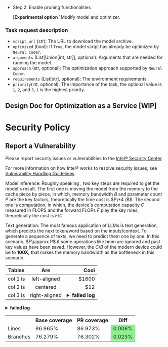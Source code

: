 - Step 2: Enable pruning functionalities

  \[**Experimental option** \]Modify model and optimizer.

### Task request description

- `script_url` (str): The URL to download the model archive.
- `optimized` (bool): If `True`, the model script has already be optimized by `Neural Coder`.
- `arguments` (List\[Union\[int, str\]\], optional): Arguments that are needed for running the model.
- `approach` (str, optional): The optimization approach supported by `Neural Coder`.
- `requirements` (List\[str\], optional): The environment requirements.
- `priority`(int, optional): The importance of the task, the optional value is `1`, `2`, and `3`, `1` is the highest priority. <!--- Can not represent how many workers to use. -->

## Design Doc for Optimization as a Service \[WIP\]

# Security Policy

## Report a Vulnerability

Please report security issues or vulnerabilities to the [Intel® Security Center].

For more information on how Intel® works to resolve security issues, see
[Vulnerability Handling Guidelines].

[intel® security center]: https://www.intel.com/security
[vulnerability handling guidelines]: https://www.intel.com/content/www/us/en/security-center/vulnerability-handling-guidelines.html

Model inference: Roughly speaking , two key steps are required to get the model's result. The first one is moving the model from the memory to the cache piece by piece, in which, memory bandwidth $B$ and parameter count $P$ are the key factors, theoretically the time cost is $P\*4 /B$. The second one is computation, in which, the device's computation capacity $C$ measured in FLOPS and the forward FLOPs $F$ play the key roles, theoretically the cost is $F/C$.

Text generation: The most famous application of LLMs is text generation, which predicts the next token/word based on the inputs/context. To generate a sequence of texts, we need to predict them one by one. In this scenario, $F\\approx P$ if some operations like bmm are ignored and past key values have been saved. However, the $C/B$ of the modern device could be to **100X,** that makes the memory bandwidth as the bottleneck in this scenario.

| Tables   |      Are      |                                                                         Cool |
| -------- | :-----------: | ---------------------------------------------------------------------------: |
| col 1 is | left-aligned  |                                                                        $1600 |
| col 2 is |   centered    |                                                                          $12 |
| col 3 is | right-aligned | <details><summary><b>failed log</b></summary>testtest<br/>testtest</details> |

<details>
<summary><b>failed log</b></summary>
testtest<br/>testtest
<details>
<summary><b>failed log</b></summary>
testtest<br/>testtest
</details>
testtest<br/>testtest
</details>
<table>
            <tbody><tr>
                <th></th>
                <th>Base coverage</th>
                <th>PR coverage</th>
                <th>Diff</th>
            </tr>
            <tr>
                <td> Lines </td>
                <td> 86.965% </td>
                <td> 86.973% </td>
                <td style="background-color:#90EE90"> 0.008% </td>
            </tr>
            <tr>
                <td> Branches </td>
                <td> 76.279% </td>
                <td> 76.302% </td>
                <td style="background-color:#90EE90"> 0.023% </td>
            </tr>
        </tbody>
</table>
